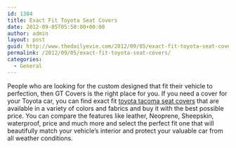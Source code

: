 ```yaml
---
id: 1304
title: Exact Fit Toyota Seat Covers
date: 2012-09-05T05:50:00+00:00
author: admin
layout: post
guid: http://www.thedailyevie.com/2012/09/05/exact-fit-toyota-seat-covers/
permalink: /2012/09/05/exact-fit-toyota-seat-covers/
categories:
  - General
---
```

People who are looking for the custom designed that fit their vehicle to perfection, then GT Covers is the right place for you. If you need a cover for your Toyota car, you can find exact fit [toyota tacoma seat covers](http://www.gtcovers.com/seat-covers/toyota-tacoma-seat-covers.html) that are available in a variety of colors and fabrics and buy it with the best possible price. You can compare the features like leather, Neoprene, Sheepskin, waterproof, price and much more and select the perfect fit one that will beautifully match your vehicle’s interior and protect your valuable car from all weather conditions.